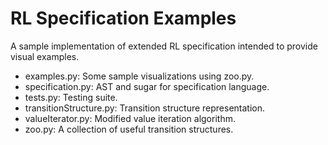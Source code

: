 # RL Specification Examples
A sample implementation of extended RL specification intended to provide visual examples.

* examples.py: Some sample visualizations using zoo.py.
* specification.py: AST and sugar for specification language.
* tests.py: Testing suite.
* transitionStructure.py: Transition structure representation.
* valueIterator.py: Modified value iteration algorithm.
* zoo.py: A collection of useful transition structures.
